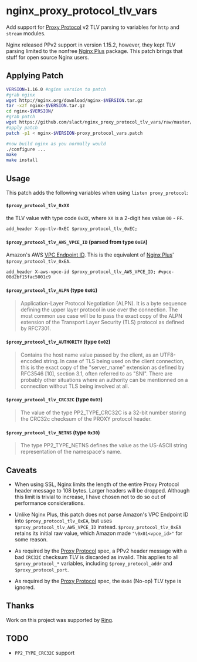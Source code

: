 # nginx_proxy_protocol_tlv_vars

Add support for [Proxy Protocol](http://www.haproxy.org/download/1.8/doc/proxy-protocol.txt) v2 TLV parsing to variables for `http` and `stream` modules.

Nginx released PPv2 support in version 1.15.2, however, they kept TLV parsing limited to the nonfree [Nginx Plus](https://www.nginx.com/blog/nginx-plus-r16-released/#r16-ppv2-privatelink) package. This patch brings that stuff for open source Nginx users.

## Applying Patch

```bash
VERSION=1.16.0 #nginx version to patch
#grab nginx
wget http://nginx.org/download/nginx-$VERSION.tar.gz
tar -xzf nginx-$VERSION.tar.gz
cd nginx-$VERSION/
#grab patch
wget https://github.com/slact/nginx_proxy_protocol_tlv_vars/raw/master/nginx-$VERSION-proxy_protocol_vars.patch
#apply patch
patch -p1 < nginx-$VERSION-proxy_protocol_vars.patch

#now build nginx as you normally would
./configure ...
make
make install
```

## Usage

This patch adds the following variables when using `listen proxy_protocol`:

#### `$proxy_protocol_tlv_0xXX`
  the TLV value with type code `0xXX`, where `XX` is a 2-digit hex value `00` - `FF`.
  ```nginx
  add_header X-pp-tlv-0xEC $proxy_protocol_tlv_0xEC;
  ```

#### `$proxy_protocol_tlv_AWS_VPCE_ID` (parsed from type `0xEA`)
  Amazon's AWS [VPC Endpoint ID](https://docs.aws.amazon.com/elasticloadbalancing/latest/network/load-balancer-target-groups.html#custom-tlv). This is the equivalent of [Nginx Plus](https://www.nginx.com/blog/nginx-plus-r16-released/#r16-ppv2-privatelink)' `$proxy_protocol_tlv_0xEA`.
  ```nginx
  add_header X-aws-vpce-id $proxy_protocol_tlv_AWS_VPCE_ID; #vpce-08d2bf15fac5001c9
  ```

#### `$proxy_protocol_tlv_ALPN` (type `0x01`)
  > Application-Layer Protocol Negotiation (ALPN). It is a byte sequence defining
  > the upper layer protocol in use over the connection. The most common use case
  > will be to pass the exact copy of the ALPN extension of the Transport Layer
  > Security (TLS) protocol as defined by RFC7301.

#### `$proxy_protocol_tlv_AUTHORITY` (type `0x02`)
  > Contains the host name value passed by the client, as an UTF8-encoded string.
  > In case of TLS being used on the client connection, this is the exact copy of
  > the "server_name" extension as defined by RFC3546 [10], section 3.1, often
  > referred to as "SNI". There are probably other situations where an authority
  > can be mentionned on a connection without TLS being involved at all.
  
#### `$proxy_protocol_tlv_CRC32C` (type `0x03`)
  > The value of the type PP2_TYPE_CRC32C is a 32-bit number storing the CRC32c
  > checksum of the PROXY protocol header.

#### `$proxy_protocol_tlv_NETNS` (type `0x30`)
  > The type PP2_TYPE_NETNS defines the value as the US-ASCII string representation
  > of the namespace's name.

## Caveats

- When using SSL, Nginx limits the length of the entire Proxy Protocol header message to 108 bytes. Larger headers will be dropped. Although this limit is trivial to increase, I have chosen not to do so out of performance considerations. 

- Unlike Nginx Plus, this patch does not parse Amazon's VPC Endpoint ID into `$proxy_protocol_tlv_0xEA`, but uses `$proxy_protocol_tlv_AWS_VPCE_ID` instead. `$proxy_protocol_tlv_0xEA` retains its initial raw value, which Amazon made `"\0x01<vpce_id>"` for some reason.

- As required by the [Proxy Protocol](http://www.haproxy.org/download/1.8/doc/proxy-protocol.txt) spec, a PPv2 header message with a bad `CRC32C` checksum TLV is discarded as invalid. This applies to all `$proxy_protocol_*` variables, including `$proxy_protocol_addr` and `$proxy_protocol_port`.

- As required by the [Proxy Protocol](http://www.haproxy.org/download/1.8/doc/proxy-protocol.txt) spec, the `0x04` (No-op) TLV type is ignored.

## Thanks

Work on this project was supported by [Ring](https://ring.com/).

## TODO

 - `PP2_TYPE_CRC32C` support
